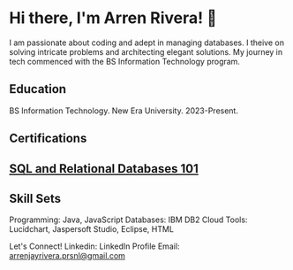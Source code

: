<h1>Hi there, I'm Arren Rivera! 👋</h1>
I am passionate about coding and adept in managing databases. I theive on solving intricate problems and architecting elegant solutions. My journey in tech commenced with the BS Information Technology program.

<h2>Education</h2>
BS Information Technology.
New Era University.
2023-Present.

<h2>Certifications<h2>
<a href="https://courses.cognitiveclass.ai/certificates/9d7eda50302142768e4f0d41469d070d">SQL and Relational Databases 101</a>

<h2>Skill Sets</h2>
Programming: Java, JavaScript
Databases: IBM DB2 Cloud
Tools: Lucidchart, Jaspersoft Studio, Eclipse, HTML

Let's Connect!
Linkedin: LinkedIn Profile
Email: arrenjayrivera.prsnl@gmail.com     
